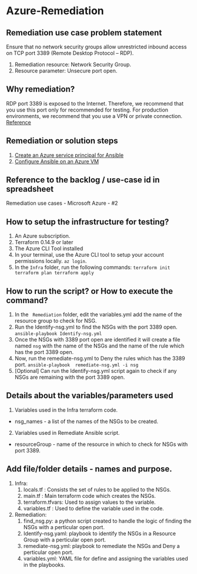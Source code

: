 # Azure-Remediation

## Remediation use case problem statement
Ensure that no network security groups allow unrestricted inbound access on TCP port 3389 (Remote Desktop Protocol – RDP).

 1. Remediation resource: Network Security Group.
 2. Resource parameter: Unsecure port open.

## Why remediation?
RDP port 3389 is exposed to the Internet. Therefore, we recommend that you use this port only for recommended for testing. For production environments, we recommend that you use a VPN or private connection.
<a href="https://docs.microsoft.com/en-us/troubleshoot/azure/virtual-machines/troubleshoot-rdp-nsg-problem">Reference</a>

## Remediation or solution steps

 1. <a href="https://docs.microsoft.com/en-us/azure/developer/ansible/create-ansible-service-principal?tabs=azure-cli">Create an Azure service principal for Ansible</a>
 2. <a href="https://docs.microsoft.com/en-us/azure/developer/ansible/install-on-linux-vm?tabs=azure-cli">Configure Ansible on an Azure VM</a>


## Reference to the backlog / use-case id in spreadsheet
Remediation use cases - Microsoft Azure - #2

## How to setup the infrastructure for testing?

 1. An Azure subscription.
 2. Terraform 0.14.9 or later
 3. The Azure CLI Tool installed
 4. In your terminal, use the Azure CLI tool to setup your account permissions locally. ``` az login ```.
 5. In the ```Infra``` folder, run the following commands:
        ```
            terraform init
            terraform plan
            terraform apply
        ```

## How to run the script? or How to execute the command?

 1. In the ``` Remediation``` folder, edit the variables.yml add the name of the resource group to check for NSG.
 2. Run the Identify-nsg.yml to find the NSGs with the port 3389 open.
   ``` ansible-playbook Identify-nsg.yml ```
 3. Once the NSGs with 3389 port open are identified it will create a file named ```nsg``` with the name of the NSGs and the name of the rule which has the port 3389 open.
 4. Now, run the remediate-nsg.yml to Deny the rules which has the 3389 port.
   ```ansible-playbook  remediate-nsg.yml -i nsg```
 5. [Optional] Can run the Identify-nsg.yml script again to check if any NSGs are remaining with the port 3389 open.
   
## Details about the variables/parameters used

 1. Variables used in the Infra terraform code.
   * nsg_names - a list of the names of the NSGs to be created.

 2. Variables used in Remediate Ansible script.
   * resourceGroup - name of the resource in which to check for NSGs with port 3389.
  
## Add file/folder details - names and purpose.

1. Infra:
   1.  locals.tf : Consists the set of rules to be applied to the NSGs.
   2.  main.tf : Main terraform code which creates the NSGs.
   3.  terraform.tfvars: Used to assign values to the variable.
   4.  variables.tf : Used to define the variable used in the code.
2. Remediation:
   1. find_nsg.py: a python script created to handle the logic of finding the NSGs with a perticular open port.
   2. Identify-nsg.yaml: playbook to identify the NSGs in a Resource Group with a perticular open port.
   3. remediate-nsg.yml: playbook to remediate the NSGs and Deny a perticular open port.
   4.  variables.yml: YAML file for define and assigning the variables used in the playbooks.
   
